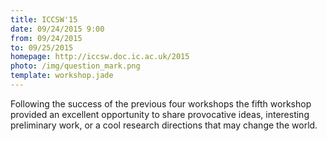 ```yaml
---
title: ICCSW'15
date: 09/24/2015 9:00
from: 09/24/2015
to: 09/25/2015
homepage: http://iccsw.doc.ic.ac.uk/2015
photo: /img/question_mark.png
template: workshop.jade
---
```

Following the success of the previous four workshops the fifth workshop
provided an excellent opportunity to share provocative ideas, interesting
preliminary work, or a cool research directions that may change the world.
